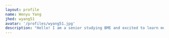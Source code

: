 ```yaml
---
layout: profile
name: Wenyu Yang
jhed: wyang51
avatar: '/profiles/wyang51.jpg'
description: "Hello! I am a senior studying BME and excited to learn more about genomic data visualization. I am very cool."
---
```


